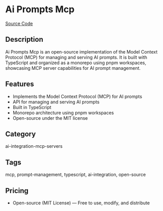 # Ai Prompts Mcp

[Source Code](https://github.com/instructa/ai-prompts-mcp)

## Description
Ai Prompts Mcp is an open-source implementation of the Model Context Protocol (MCP) for managing and serving AI prompts. It is built with TypeScript and organized as a monorepo using pnpm workspaces, showcasing MCP server capabilities for AI prompt management.

## Features
- Implements the Model Context Protocol (MCP) for AI prompts
- API for managing and serving AI prompts
- Built in TypeScript
- Monorepo architecture using pnpm workspaces
- Open-source under the MIT license

## Category
ai-integration-mcp-servers

## Tags
mcp, prompt-management, typescript, ai-integration, open-source

## Pricing
- Open-source (MIT License) — Free to use, modify, and distribute